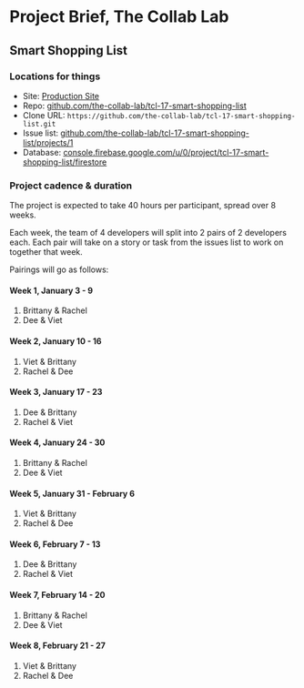 # Project Brief, The Collab Lab

## Smart Shopping List

### Locations for things

- Site: [Production Site](https://tcl-17-smart-shopping-list.netlify.app/)
- Repo: [github.com/the-collab-lab/tcl-17-smart-shopping-list](https://github.com/the-collab-lab/tcl-17-smart-shopping-list)
- Clone URL: `https://github.com/the-collab-lab/tcl-17-smart-shopping-list.git`
- Issue list: [github.com/the-collab-lab/tcl-17-smart-shopping-list/projects/1](https://github.com/the-collab-lab/tcl-17-smart-shopping-list/projects/1)
- Database: [console.firebase.google.com/u/0/project/tcl-17-smart-shopping-list/firestore](https://console.firebase.google.com/u/0/project/tcl-17-smart-shopping-list/firestore)

### Project cadence & duration

The project is expected to take 40 hours per participant, spread over 8 weeks.

Each week, the team of 4 developers will split into 2 pairs of 2 developers each. Each pair will take on a story or task from the issues list to work on together that week.

Pairings will go as follows:

#### Week 1, January 3 - 9

1. Brittany & Rachel
2. Dee & Viet

#### Week 2, January 10 - 16

1. Viet & Brittany
2. Rachel & Dee

#### Week 3, January 17 - 23

1. Dee & Brittany
2. Rachel & Viet

#### Week 4, January 24 - 30

1. Brittany & Rachel
2. Dee & Viet

#### Week 5, January 31 - February 6

1. Viet & Brittany
2. Rachel & Dee

#### Week 6, February 7 - 13

1. Dee & Brittany
2. Rachel & Viet

#### Week 7, February 14 - 20

1. Brittany & Rachel
2. Dee & Viet

#### Week 8, February 21 - 27

1. Viet & Brittany
2. Rachel & Dee
